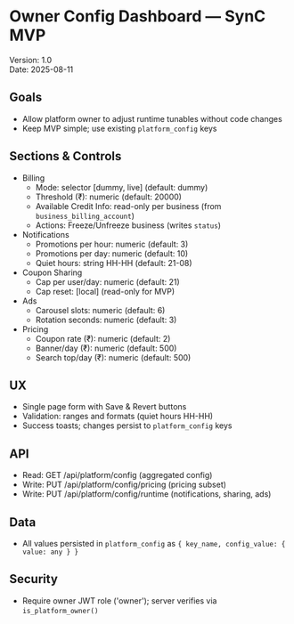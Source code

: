 # Owner Config Dashboard — SynC MVP

Version: 1.0  
Date: 2025-08-11

## Goals
- Allow platform owner to adjust runtime tunables without code changes
- Keep MVP simple; use existing `platform_config` keys

## Sections & Controls
- Billing
  - Mode: selector [dummy, live] (default: dummy)
  - Threshold (₹): numeric (default: 20000)
  - Available Credit Info: read-only per business (from `business_billing_account`)
  - Actions: Freeze/Unfreeze business (writes `status`)
- Notifications
  - Promotions per hour: numeric (default: 3)
  - Promotions per day: numeric (default: 10)
  - Quiet hours: string HH-HH (default: 21-08)
- Coupon Sharing
  - Cap per user/day: numeric (default: 21)
  - Cap reset: [local] (read-only for MVP)
- Ads
  - Carousel slots: numeric (default: 6)
  - Rotation seconds: numeric (default: 3)
- Pricing
  - Coupon rate (₹): numeric (default: 2)
  - Banner/day (₹): numeric (default: 500)
  - Search top/day (₹): numeric (default: 500)

## UX
- Single page form with Save & Revert buttons
- Validation: ranges and formats (quiet hours HH-HH)
- Success toasts; changes persist to `platform_config` keys

## API
- Read: GET /api/platform/config (aggregated config)
- Write: PUT /api/platform/config/pricing (pricing subset)
- Write: PUT /api/platform/config/runtime (notifications, sharing, ads)

## Data
- All values persisted in `platform_config` as `{ key_name, config_value: { value: any } }`

## Security
- Require owner JWT role ('owner'); server verifies via `is_platform_owner()`
